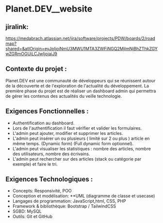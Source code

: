 # Planet.DEV__website

## jiralink: 
https://medabrach.atlassian.net/jira/software/projects/PDW/boards/2/roadmap?shared=&atlOrigin=eyJpIjoiNmU3MWU1MTA3ZWFiNGQ2MjlmNjBhZThkZGYwZGRmOGUiLCJwIjoiaiJ9

## Contexte du projet :

Planet.DEV est une communauté de développeurs qui se réunissent autour de la découverte et de l'exploration de l'actualité du développement.
La première phase du projet est de réaliser un dashboard admin qui permettra de gérer les contenus des actualités du veille technologie.

## Exigences Fonctionnelles :

* Authentification au dashboard.
* Lors de l'authentification il faut vérifier et valider les formulaires.  
* L'admin peut ajouter, modifier et supprimer les articles.  
* L'admin peut insérer un ou plusieurs ( limité sur 2 ou plus ) article en même temps. (Dynamic form) (Full dynamic form optionnel).  
* L'admin peut visualiser les statistiques : nombre des articles, nombre des utilisateurs, nombre des écrivains.  
* L'admin peut rechercher sur des articles (stack ou catégorie par exemple) et faire le tri.  

## Exigences Technologiques :

* Concepts: Responsivité, POO
* Conception et modélisation: **UML (diagramme de classe et usecase)
* Langages de programmation: JavaScript,html, CSS, PHP
* Framework & bibliothèque: Bootstrap / TailwindCSS
* SGBD: MySQL
* Outils: Git et GitHub
